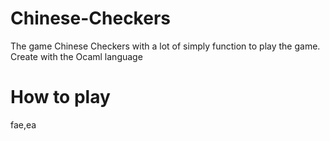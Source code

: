 # Chinese-Checkers
The game Chinese Checkers with a lot of simply function to play the game. 
Create with the Ocaml language 

# How to play

fae,ea
